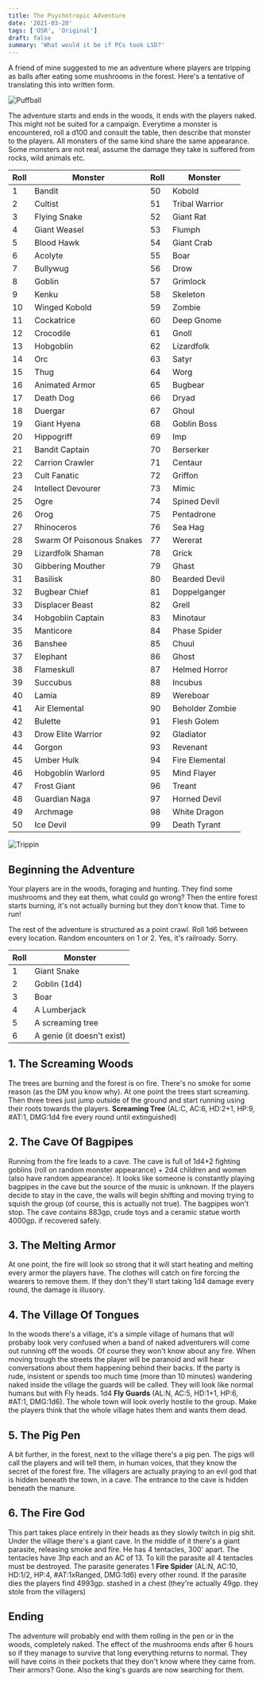 ```yaml
---
title: The Psychotropic Adventure
date: '2021-03-20'
tags: ['OSR', 'Original']
draft: false
summary: 'What would it be if PCs took LSD?'
---
```


A friend of mine suggested to me an adventure where players are tripping as balls after eating some mushrooms in the forest. Here's a tentative of translating this into written form.

![Puffball](https://i.imgur.com/tbq5sjZ.png)

The adventure starts and ends in the woods, it ends with the players naked. This might not be suited for a campaign. Everytime a monster is encountered, roll a d100 and consult the table, then describe that monster to the players. All monsters of the same kind share the same appearance. Some monsters are not real, assume the damage they take is suffered from rocks, wild animals etc.

| Roll | Monster                   | Roll | Monster         |
| ---- | ------------------------- | ---- | --------------- |
| 1    | Bandit                    | 50   | Kobold          |
| 2    | Cultist                   | 51   | Tribal Warrior  |
| 3    | Flying Snake              | 52   | Giant Rat       |
| 4    | Giant Weasel              | 53   | Flumph          |
| 5    | Blood Hawk                | 54   | Giant Crab      |
| 6    | Acolyte                   | 55   | Boar            |
| 7    | Bullywug                  | 56   | Drow            |
| 8    | Goblin                    | 57   | Grimlock        |
| 9    | Kenku                     | 58   | Skeleton        |
| 10   | Winged Kobold             | 59   | Zombie          |
| 11   | Cockatrice                | 60   | Deep Gnome      |
| 12   | Crocodile                 | 61   | Gnoll           |
| 13   | Hobgoblin                 | 62   | Lizardfolk      |
| 14   | Orc                       | 63   | Satyr           |
| 15   | Thug                      | 64   | Worg            |
| 16   | Animated Armor            | 65   | Bugbear         |
| 17   | Death Dog                 | 66   | Dryad           |
| 18   | Duergar                   | 67   | Ghoul           |
| 19   | Giant Hyena               | 68   | Goblin Boss     |
| 20   | Hippogriff                | 69   | Imp             |
| 21   | Bandit Captain            | 70   | Berserker       |
| 22   | Carrion Crawler           | 71   | Centaur         |
| 23   | Cult Fanatic              | 72   | Griffon         |
| 24   | Intellect Devourer        | 73   | Mimic           |
| 25   | Ogre                      | 74   | Spined Devil    |
| 26   | Orog                      | 75   | Pentadrone      |
| 27   | Rhinoceros                | 76   | Sea Hag         |
| 28   | Swarm Of Poisonous Snakes | 77   | Wererat         |
| 29   | Lizardfolk Shaman         | 78   | Grick           |
| 30   | Gibbering Mouther         | 79   | Ghast           |
| 31   | Basilisk                  | 80   | Bearded Devil   |
| 32   | Bugbear Chief             | 81   | Doppelganger    |
| 33   | Displacer Beast           | 82   | Grell           |
| 34   | Hobgoblin Captain         | 83   | Minotaur        |
| 35   | Manticore                 | 84   | Phase Spider    |
| 36   | Banshee                   | 85   | Chuul           |
| 37   | Elephant                  | 86   | Ghost           |
| 38   | Flameskull                | 87   | Helmed Horror   |
| 39   | Succubus                  | 88   | Incubus         |
| 40   | Lamia                     | 89   | Wereboar        |
| 41   | Air Elemental             | 90   | Beholder Zombie |
| 42   | Bulette                   | 91   | Flesh Golem     |
| 43   | Drow Elite Warrior        | 92   | Gladiator       |
| 44   | Gorgon                    | 93   | Revenant        |
| 45   | Umber Hulk                | 94   | Fire Elemental  |
| 46   | Hobgoblin Warlord         | 95   | Mind Flayer     |
| 47   | Frost Giant               | 96   | Treant          |
| 48   | Guardian Naga             | 97   | Horned Devil    |
| 49   | Archmage                  | 98   | White Dragon    |
| 50   | Ice Devil                 | 99   | Death Tyrant    |

![Trippin](https://i.imgur.com/dRobNDu.jpeg)

## Beginning the Adventure

Your players are in the woods, foraging and hunting. They find some mushrooms and they eat them, what could go wrong? Then the entire forest starts burning, it's not actually burning but they don't know that. Time to run!

The rest of the adventure is structured as a point crawl. Roll 1d6 between every location. Random encounters on 1 or 2. Yes, it's railroady. Sorry.

| Roll | Monster                    |
| ---- | -------------------------- |
| 1    | Giant Snake                |
| 2    | Goblin (1d4)               |
| 3    | Boar                       |
| 4    | A Lumberjack               |
| 5    | A screaming tree           |
| 6    | A genie (it doesn't exist) |

## 1. The Screaming Woods

The trees are burning and the forest is on fire. There's no smoke for some reason (as the DM you know why). At one point the trees start screaming. Then three trees just jump outside of the ground and start running using their roots towards the players. **Screaming Tree** (AL:C, AC:6, HD:2+1, HP:9, #AT:1, DMG:1d4 fire every round until extinguished)

## 2. The Cave Of Bagpipes

Running from the fire leads to a cave. The cave is full of 1d4+2 fighting goblins (roll on random monster appearance) + 2d4 children and women (also have random appearance). It looks like someone is constantly playing bagpipes in the cave but the source of the music is unknown. If the players decide to stay in the cave, the walls will begin shifting and moving trying to squish the group (of course, this is actually not true). The bagpipes won't stop. The cave contains 883gp, crude toys and a ceramic statue worth 4000gp. if recovered safely.

## 3. The Melting Armor

At one point, the fire will look so strong that it will start heating and melting every armor the players have. The clothes will catch on fire forcing the wearers to remove them. If they don't they'll start taking 1d4 damage every round, the damage is illusory.

## 4. The Village Of Tongues

In the woods there's a village, it's a simple village of humans that will probaby look very confused when a band of naked adventurers will come out running off the woods. Of course they won't know about any fire. When moving trough the streets the player will be paranoid and will hear conversations about them happening behind their backs. If the party is rude, insistent or spends too much time (more than 10 minutes) wandering naked inside the village the guards will be called. They will look like normal humans but with Fly heads. 1d4 **Fly Guards** (AL:N, AC:5, HD:1+1, HP:6, #AT:1, DMG:1d6). The whole town will look overly hostile to the group. Make the players think that the whole village hates them and wants them dead.

## 5. The Pig Pen

A bit further, in the forest, next to the village there's a pig pen. The pigs will call the players and will tell them, in human voices, that they know the secret of the forest fire. The villagers are actually praying to an evil god that is hidden beneath the town, in a cave. The entrance to the cave is hidden beneath the manure.

## 6. The Fire God

This part takes place entirely in their heads as they slowly twitch in pig shit. Under the village there's a giant cave. In the middle of it there's a giant parasite, releasing smoke and fire. He has 4 tentacles, 300' apart. The tentacles have 3hp each and an AC of 13. To kill the parasite all 4 tentacles must be destroyed. The parasite generates 1 **Fire Spider** (AL:N, AC:10, HD:1/2, HP:4, #AT:1xRanged, DMG:1d6) every other round. If the parasite dies the players find 4993gp. stashed in a chest (they're actually 49gp. they stole from the villagers)

## Ending

The adventure will probably end with them rolling in the pen or in the woods, completely naked. The effect of the mushrooms ends after 6 hours so if they manage to survive that long everything returns to normal. They will have coins in their pockets that they don't know where they came from. Their armors? Gone. Also the king's guards are now searching for them.

